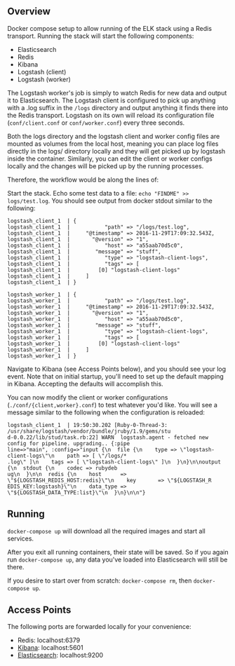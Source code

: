## Overview

Docker compose setup to allow running of the ELK stack using a Redis transport. Running the stack will start the following components:

- Elasticsearch
- Redis
- Kibana
- Logstash (client)
- Logstash (worker)

The Logstash worker's job is simply to watch Redis for new data and output it to Elasticsearch.
The Logstash client is configured to pick up anything with a .log suffix in the `/logs` directory and output anything it finds there into the Redis transport. Logstash on its own will reload its configuration file (`conf/client.conf` or `conf/worker.conf`) every three seconds.

Both the logs directory and the logstash client and worker config files are mounted as volumes from the local host, meaning you can place log files directly in the logs/ directory locally and they will get picked up by logstash inside the container. Similarly, you can edit the client or worker configs locally and the changes will be picked up by the running processes.

Therefore, the workflow would be along the lines of:

Start the stack. Echo some test data to a file: `echo "FINDME" >> logs/test.log`. You should see output from docker stdout similar to the following:

```
logstash_client_1  | {
logstash_client_1  |           "path" => "/logs/test.log",
logstash_client_1  |     "@timestamp" => 2016-11-29T17:09:32.543Z,
logstash_client_1  |       "@version" => "1",
logstash_client_1  |           "host" => "a55aab70d5c0",
logstash_client_1  |        "message" => "stuff",
logstash_client_1  |           "type" => "logstash-client-logs",
logstash_client_1  |           "tags" => [
logstash_client_1  |         [0] "logstash-client-logs"
logstash_client_1  |     ]
logstash_client_1  | }

logstash_worker_1  | {
logstash_worker_1  |           "path" => "/logs/test.log",
logstash_worker_1  |     "@timestamp" => 2016-11-29T17:09:32.543Z,
logstash_worker_1  |       "@version" => "1",
logstash_worker_1  |           "host" => "a55aab70d5c0",
logstash_worker_1  |        "message" => "stuff",
logstash_worker_1  |           "type" => "logstash-client-logs",
logstash_worker_1  |           "tags" => [
logstash_worker_1  |         [0] "logstash-client-logs"
logstash_worker_1  |     ]
logstash_worker_1  | }
```

Navigate to Kibana (see Access Points below), and you should see your log event. Note that on initial startup, you'll need to set up the default mapping in Kibana. Accepting the defaults will accomplish this.

You can now modify the client or worker configurations (`./conf/{client,worker}.conf`) to test whatever you'd like. You will see a message similar to the following when the configuration is reloaded:

```
logstash_client_1  | 19:50:30.202 [Ruby-0-Thread-3: /usr/share/logstash/vendor/bundle/jruby/1.9/gems/stu
d-0.0.22/lib/stud/task.rb:22] WARN  logstash.agent - fetched new config for pipeline. upgrading.. {:pipe
line=>"main", :config=>"input {\n  file {\n    type => \"logstash-client-logs\"\n    path => [ \"/logs/*
.log\" ]\n    tags => [ \"logstash-client-logs\" ]\n  }\n}\n\noutput {\n  stdout {\n    codec => rubydeb
ug\n  }\n\n  redis {\n    host      => \"${LOGSTASH_REDIS_HOST:redis}\"\n    key       => \"${LOGSTASH_R
EDIS_KEY:logstash}\"\n    data_type => \"${LOGSTASH_DATA_TYPE:list}\"\n  }\n}\n\n"}
```

## Running

`docker-compose up` will download all the required images and start all services.

After you exit all running containers, their state will be saved. So if you again run `docker-compose up`, any data you've loaded into Elasticsearch will still be there.

If you desire to start over from scratch: `docker-compose rm`, then `docker-compose up`.

## Access Points

The following ports are forwarded locally for your convenience:

- Redis: localhost:6379
- [Kibana](http://localhost:5601): localhost:5601
- [Elasticsearch](http://localhost:9200): localhost:9200
